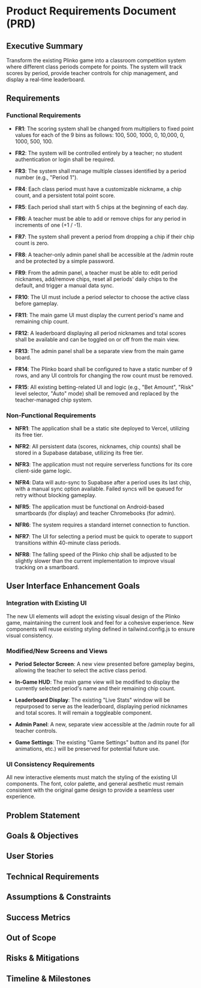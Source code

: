 # Product Requirements Document (PRD)

## Executive Summary

Transform the existing Plinko game into a classroom competition system where different class periods compete for points. The system will track scores by period, provide teacher controls for chip management, and display a real-time leaderboard.

## Requirements

### Functional Requirements

- **FR1**: The scoring system shall be changed from multipliers to fixed point values for each of the 9 bins as follows: 100, 500, 1000, 0, 10,000, 0, 1000, 500, 100.

- **FR2**: The system will be controlled entirely by a teacher; no student authentication or login shall be required.

- **FR3**: The system shall manage multiple classes identified by a period number (e.g., "Period 1").

- **FR4**: Each class period must have a customizable nickname, a chip count, and a persistent total point score.

- **FR5**: Each period shall start with 5 chips at the beginning of each day.

- **FR6**: A teacher must be able to add or remove chips for any period in increments of one (+1 / -1).

- **FR7**: The system shall prevent a period from dropping a chip if their chip count is zero.

- **FR8**: A teacher-only admin panel shall be accessible at the /admin route and be protected by a simple password.

- **FR9**: From the admin panel, a teacher must be able to: edit period nicknames, add/remove chips, reset all periods' daily chips to the default, and trigger a manual data sync.

- **FR10**: The UI must include a period selector to choose the active class before gameplay.

- **FR11**: The main game UI must display the current period's name and remaining chip count.

- **FR12**: A leaderboard displaying all period nicknames and total scores shall be available and can be toggled on or off from the main view.

- **FR13**: The admin panel shall be a separate view from the main game board.

- **FR14**: The Plinko board shall be configured to have a static number of 9 rows, and any UI controls for changing the row count must be removed.

- **FR15**: All existing betting-related UI and logic (e.g., "Bet Amount", "Risk" level selector, "Auto" mode) shall be removed and replaced by the teacher-managed chip system.

### Non-Functional Requirements

- **NFR1**: The application shall be a static site deployed to Vercel, utilizing its free tier.

- **NFR2**: All persistent data (scores, nicknames, chip counts) shall be stored in a Supabase database, utilizing its free tier.

- **NFR3**: The application must not require serverless functions for its core client-side game logic.

- **NFR4**: Data will auto-sync to Supabase after a period uses its last chip, with a manual sync option available. Failed syncs will be queued for retry without blocking gameplay.

- **NFR5**: The application must be functional on Android-based smartboards (for display) and teacher Chromebooks (for admin).

- **NFR6**: The system requires a standard internet connection to function.

- **NFR7**: The UI for selecting a period must be quick to operate to support transitions within 40-minute class periods.

- **NFR8**: The falling speed of the Plinko chip shall be adjusted to be slightly slower than the current implementation to improve visual tracking on a smartboard.

## User Interface Enhancement Goals

### Integration with Existing UI

The new UI elements will adopt the existing visual design of the Plinko game, maintaining the current look and feel for a cohesive experience. New components will reuse existing styling defined in tailwind.config.js to ensure visual consistency.

### Modified/New Screens and Views

- **Period Selector Screen**: A new view presented before gameplay begins, allowing the teacher to select the active class period.

- **In-Game HUD**: The main game view will be modified to display the currently selected period's name and their remaining chip count.

- **Leaderboard Display**: The existing "Live Stats" window will be repurposed to serve as the leaderboard, displaying period nicknames and total scores. It will remain a toggleable component.

- **Admin Panel**: A new, separate view accessible at the /admin route for all teacher controls.

- **Game Settings**: The existing "Game Settings" button and its panel (for animations, etc.) will be preserved for potential future use.

### UI Consistency Requirements

All new interactive elements must match the styling of the existing UI components. The font, color palette, and general aesthetic must remain consistent with the original game design to provide a seamless user experience.

## Problem Statement

<!-- To be generated by PRD creation process -->

## Goals & Objectives

<!-- To be generated by PRD creation process -->

## User Stories

<!-- To be generated by PRD creation process -->

## Technical Requirements

<!-- To be generated by PRD creation process -->

## Assumptions & Constraints

<!-- To be generated by PRD creation process -->

## Success Metrics

<!-- To be generated by PRD creation process -->

## Out of Scope

<!-- To be generated by PRD creation process -->

## Risks & Mitigations

<!-- To be generated by PRD creation process -->

## Timeline & Milestones

<!-- To be generated by PRD creation process -->
